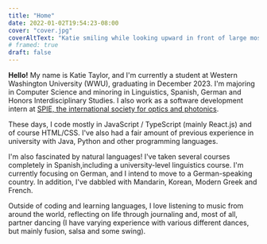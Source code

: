 ```yaml
---
title: "Home"
date: 2022-01-02T19:54:23-08:00
cover: "cover.jpg"
coverAltText: "Katie smiling while looking upward in front of large mossy rocks"
# framed: true
draft: false
---
```


**Hello!** My name is Katie Taylor, and I'm currently a student at Western Washington University (WWU), graduating in December 2023. I'm majoring in Computer Science and minoring in Linguistics, Spanish, German and Honors Interdisciplinary Studies. I also work as a software development intern at [SPIE, the international society for optics and photonics](https://spie.org/about-spie).

These days, I code mostly in JavaScript / TypeScript (mainly React.js) and of course HTML/CSS. I've also had a fair amount of previous experience in university with Java, Python and other programming languages.

I'm also fascinated by natural languages! I've taken several courses completely in Spanish,including a university-level linguistics course. I'm currently focusing on German, and I intend to move to a German-speaking country. In addition, I've dabbled with Mandarin, Korean, Modern Greek and French.

Outside of coding and learning languages, I love listening to music from around the world, reflecting on life through journaling and, most of all, partner dancing (I have varying experience with various different dances, but mainly fusion, salsa and some swing).
